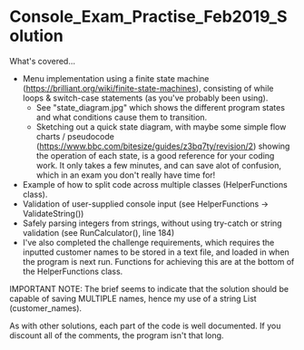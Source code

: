 # Console_Exam_Practise_Feb2019_Solution

What's covered...
* Menu implementation using a finite state machine (https://brilliant.org/wiki/finite-state-machines), consisting of while loops & switch-case statements (as you've probably been using).
  * See "state_diagram.jpg" which shows the different program states and what conditions cause them to transition.
  * Sketching out a quick state diagram, with maybe some simple flow charts / pseudocode (https://www.bbc.com/bitesize/guides/z3bq7ty/revision/2) showing the operation of each state, is a good reference for your coding work. It only takes a few minutes, and can save alot of confusion, which in an exam you don't really have time for!
* Example of how to split code across multiple classes (HelperFunctions class).
* Validation of user-supplied console input (see HelperFunctions -> ValidateString())
* Safely parsing integers from strings, without using try-catch or string validation (see RunCalculator(), line 184)
* I've also completed the challenge requirements, which requires the inputted customer names to be stored in a text file, and loaded in when the program is next run. Functions for achieving this are at the bottom of the HelperFunctions class.

IMPORTANT NOTE: The brief seems to indicate that the solution should be capable of saving MULTIPLE names, hence my use of a string List (customer_names).

As with other solutions, each part of the code is well documented. If you discount all of the comments, the program isn't that long.
